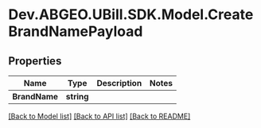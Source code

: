# Dev.ABGEO.UBill.SDK.Model.CreateBrandNamePayload

## Properties

Name | Type | Description | Notes
------------ | ------------- | ------------- | -------------
**BrandName** | **string** |  | 

[[Back to Model list]](../../README.md#documentation-for-models) [[Back to API list]](../../README.md#documentation-for-api-endpoints) [[Back to README]](../../README.md)

